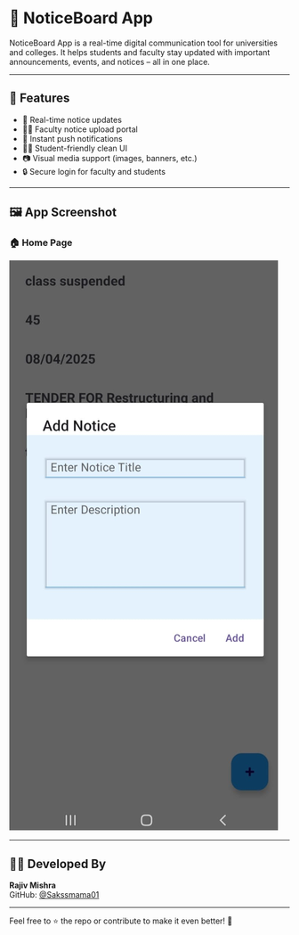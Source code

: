 # 📌 NoticeBoard App

NoticeBoard App is a real-time digital communication tool for universities and colleges. It helps students and faculty stay updated with important announcements, events, and notices – all in one place.

---

## 🚀 Features

- 📢 Real-time notice updates  
- 🧑‍🏫 Faculty notice upload portal  
- 🔔 Instant push notifications  
- 🧑‍🎓 Student-friendly clean UI  
- 📷 Visual media support (images, banners, etc.)  
- 🔒 Secure login for faculty and students  

---

## 🖼️ App Screenshot

### 🏠 Home Page  
![Home Screen](https://github.com/Sakssmama01/NoticeBoardApp/blob/main/WhatsApp%20Image%202025-04-11%20at%2015.53.42%20(2).jpeg?raw=true)

---

## 👨‍💻 Developed By

**Rajiv Mishra**  
GitHub: [@Sakssmama01](https://github.com/Sakssmama01)

---

Feel free to ⭐ the repo or contribute to make it even better! 🚀
